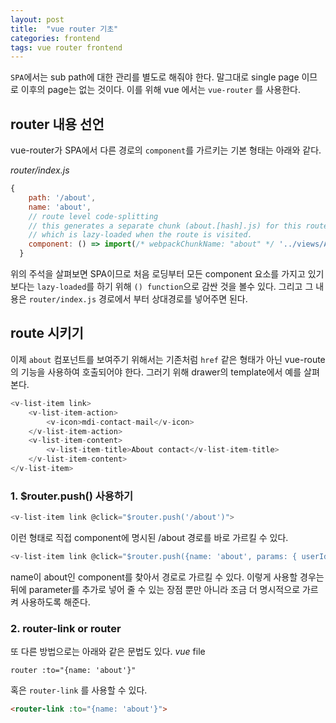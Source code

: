 ```yaml
---
layout: post
title:  "vue router 기초"
categories: frontend
tags: vue router frontend
---
```


`SPA`에서는 sub path에 대한 관리를 별도로 해줘야 한다. 말그대로 single page 이므로 이후의 page는 없는 것이다. 이를 위해 vue 에서는 `vue-router` 를 사용한다.

## router 내용 선언

vue-router가 SPA에서 다른 경로의 `component`를 가르키는 기본 형태는 아래와 같다.

*router/index.js*
```js
{
    path: '/about',
    name: 'about',
    // route level code-splitting
    // this generates a separate chunk (about.[hash].js) for this route
    // which is lazy-loaded when the route is visited.
    component: () => import(/* webpackChunkName: "about" */ '../views/About')
  }
```
위의 주석을 살펴보면 SPA이므로 처음 로딩부터 모든 component 요소를 가지고 있기보다는 `lazy-loaded`를 하기 위해 `() function`으로 감싼 것을 볼수 있다. 그리고 그 내용은 `router/index.js` 경로에서 부터 상대경로를 넣어주면 된다. 

## route 시키기
이제 `about` 컴포넌트를 보여주기 위해서는 기존처럼 `href` 같은 형태가 아닌 vue-route의 기능을 사용하여 호출되어야 한다. 그러기 위해 drawer의 template에서 예를 살펴본다.

```js
<v-list-item link>
    <v-list-item-action>
        <v-icon>mdi-contact-mail</v-icon>
    </v-list-item-action>
    <v-list-item-content>
        <v-list-item-title>About contact</v-list-item-title>
    </v-list-item-content>
</v-list-item>
```

### 1. $router.push() 사용하기
```js
<v-list-item link @click="$router.push('/about')">
```
이런 형태로 직접 component에 명시된 /about 경로를 바로 가르킬 수 있다.

```js
<v-list-item link @click="$router.push({name: 'about', params: { userId: 123 }})">
```
name이 about인 component를 찾아서 경로로 가르킬 수 있다. 이렇게 사용할 경우는 뒤에 parameter를 추가로 넣어 줄 수 있는 장점 뿐만 아니라 조금 더 명시적으로 가르켜 사용하도록 해준다.


### 2. router-link or router
또 다른 방법으로는 아래와 같은 문법도 있다.
*vue* file
```vue
router :to="{name: 'about'}"
```

혹은 `router-link` 를 사용할 수 있다.
```html
<router-link :to="{name: 'about'}">
```
